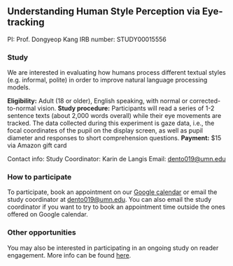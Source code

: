 ## Understanding Human Style Perception via Eye-tracking
PI: Prof. Dongyeop Kang
IRB number: STUDY00015556

### Study

We are interested in evaluating how humans process different textual styles (e.g. informal, polite) in order to improve natural language processing models.

**Eligibility:** Adult (18 or older), English speaking, with normal or corrected-to-normal vision.
**Study procedure:** Participants will read a series of 1-2 sentence texts (about 2,000 words overall) while their eye movements are tracked. The data collected during this experiment is gaze data, i.e., the focal coordinates of the pupil on the display screen, as well as pupil diameter and responses to short comprehension questions.
**Payment:** $15 via Amazon gift card

Contact info:
Study Coordinator: Karin de Langis
Email: dento019@umn.edu

### How to participate
To participate, book an appointment on our [Google calendar](https://calendar.google.com/calendar/appointments/schedules/AcZssZ30CgxGChj6Be182K555AdHln6tDm0Ov3lBFQ_hYmezyXc8cAes2hoy9INTtSJ7k1-P0w-QLoOg) or email the study coordinator at dento019@umn.edu. You can also email the study coordinator if you want to try to book an appointment time outside the ones offered on Google calendar.

### Other opportunities
You may also be interested in participating in an ongoing study on reader engagement. More info can be found [here](https://github.com/minnesotanlp/reader_engagement).

